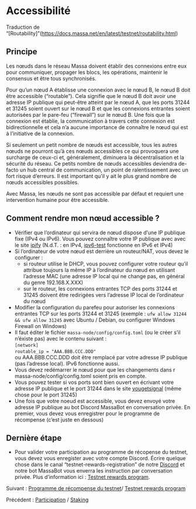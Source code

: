 # Accessibilité

Traduction de “[Routability]”(https://docs.massa.net/en/latest/testnet/routability.html)
## Principe

Les nœuds dans le réseau Massa doivent établir des connexions entre eux pour communiquer, propager les blocs, les opérations, maintenir le consensus et être tous synchronisés.

Pour qu’un nœud A établisse une connexion avec le nœud B, le nœud B doit être accessible (“routable”). Cela signifie que le nœud B doit avoir une adresse IP publique qui peut-être atteint par le nœud A, que les ports 31244 et 31245 soient ouvert sur le nœud B et que les connexions entrantes soient autorisées par le pare-feu (“firewall”) sur le nœud B. Une fois que la connexion est établie, la communication à travers cette connexion est bidirectionnelle et cela n’a aucune importance de connaître le nœud qui est à l’initiative de la connexion.

Si seulement un petit nombre de nœuds est accessible, tous les autres nœuds ne pourront qu’à ces nœuds accessibles ce qui provoquera une surcharge de ceux-ci et, généralement, diminuera la décentralisation et la sécurité du réseau. Ce petits nombre de nœuds accessibles deviendra de-facto un hub central de communication, un point de ralentissement avec un fort risque d’erreurs. Il est important qu’il y ait le plus grand nombre de nœuds accessibles possibles.

Avec Massa, les nœuds ne sont pas accessible par défaut et requiert une intervention humaine pour être accessible.
## Comment rendre mon nœud accessible ?

+ Vérifier que l’ordinateur qui servira de nœud dispose d’une IP publique fixe (IPv4 ou IPv6). Vous pouvez connaître votre IP publique avec avec le site [ipify](https://api.ipify.org/) (N.d.T. : en IPv4, [ipv6-test](https://ipv6-test.com/) fonctionne en IPv6 et IPv4)
+ Si l’ordinateur de votre nœud est derrière un routeur/NAT, vous devez le configurer :
    + si routeur utilise le DHCP, vous pouvez configurer votre routeur qu’il attribue toujours la même IP à l’ordinateur du nœud en utilisant l’adresse MAC (une adresse IP local qui ne change pas, en général du genre 192.168.X.XXX)
    +  sur le routeur, les connexions entrantes TCP des ports 31244 et 31245 doivent être redirigées vers l’adresse IP local de l’ordinateur du nœud
+ Modifier la configuration du parefeu pour autoriser les connexions entrantes TCP sur les ports 31244 et 31245 (exemple : `ufw allow 31244 && ufw allow 31245` avec Ubuntu / Debian, ou configurer Windows Firewall on Windows)
+ Il faut éditer le fichier `massa-node/config/config.toml` (ou le créer s’il n’éxiste pas) avec le contenu suivant :<br>
`[network]`<br>
`routable_ip = "AAA.BBB.CCC.DDD"`<br>
ou AAA.BBB.CCC.DDD doit être remplacé par votre adresse IP publique (pas l’adresse local). IPv6 fonctionne aussi.
+ Vous devez redémarrer le nœud pour que les changements dans r massa-node/config/config.toml soient pris en compte.
+ Vous pouvez tester si vos ports sont bien ouvert en écrivant votre adresse IP publique et le port 31244 dans le site [yougetsignal](https://www.yougetsignal.com/tools/open-ports/) (même chose pour le port 31245)
+ Une fois que votre noeud est accessible, vous devez envoyé votre adresse IP publique au bot Discord MassaBot en conversation privée. En premier, vous devez vous enregistrer pour le programme de récompense (c’est juste en dessous)

## Dernière étape

+ Pour valider votre participation au programme de récopense du testnet, vous devez vous enregister avec votre compte Discord. Écrire quelque chose dans le canal “testnet-rewards-registration” de notre [Discord](https://discord.com/invite/massa) et notre bot MassaBot vous enverra les instruction par conversation privée. Plus d’information ici : [Testnet rewards program](https://massa.readthedocs.io/en/latest/testnet/rewards.html).

Suivant : [Programme de récompense du testnet](./rewards.md)/ [Testnet rewards program](https://massa.readthedocs.io/en/latest/testnet/rewards.html)

Précédent : [Participation](./Staking.md) / [Staking](https://docs.massa.net/en/latest/testnet/staking.html)
